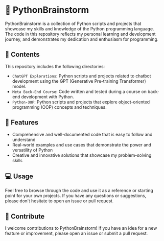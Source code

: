 # 🐍 PythonBrainstorm

PythonBrainstorm is a collection of Python scripts and projects that showcase my skills and knowledge of the Python programming language. The code in this repository reflects my personal learning and development journey, and demonstrates my dedication and enthusiasm for programming.

## 📂 Contents

This repository includes the following directories:

- `ChatGPT Explorations`: Python scripts and projects related to chatbot development using the GPT (Generative Pre-training Transformer) model.
- `Meta Back-End Course`: Code written and tested during a course on back-end development with Python.
- `Python-OOP`: Python scripts and projects that explore object-oriented programming (OOP) concepts and techniques.

## 🚀 Features

- Comprehensive and well-documented code that is easy to follow and understand
- Real-world examples and use cases that demonstrate the power and versatility of Python
- Creative and innovative solutions that showcase my problem-solving skills

## 💻 Usage

Feel free to browse through the code and use it as a reference or starting point for your own projects. If you have any questions or suggestions, please don't hesitate to open an issue or pull request.

## 🤝 Contribute

I welcome contributions to PythonBrainstorm! If you have an idea for a new feature or improvement, please open an issue or submit a pull request.
